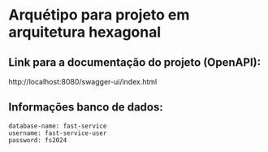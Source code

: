 # Arquétipo para projeto em arquitetura hexagonal

## Link para a documentação do projeto (OpenAPI):
http://localhost:8080/swagger-ui/index.html

## Informações banco de dados: 
    database-name: fast-service
    username: fast-service-user
    password: fs2024


